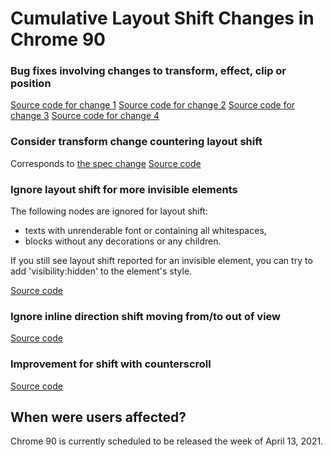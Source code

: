 # Cumulative Layout Shift Changes in Chrome 90

### Bug fixes involving changes to transform, effect, clip or position

[Source code for change 1](https://chromium-review.googlesource.com/c/chromium/src/+/2660679)
[Source code for change 2](https://chromium-review.googlesource.com/c/chromium/src/+/2666949)
[Source code for change 3](https://chromium-review.googlesource.com/c/chromium/src/+/2665761)
[Source code for change 4](https://chromium-review.googlesource.com/c/chromium/src/+/2690998)

### Consider transform change countering layout shift

Corresponds to [the spec change](https://github.com/WICG/layout-instability/pull/94)
[Source code](https://chromium-review.googlesource.com/c/chromium/src/+/2673965)

### Ignore layout shift for more invisible elements

The following nodes are ignored for layout shift:
* texts with unrenderable font or containing all whitespaces,
* blocks without any decorations or any children.

If you still see layout shift reported for an invisible element, you can
try to add 'visibility:hidden' to the element's style.

[Source code](https://chromium-review.googlesource.com/c/chromium/src/+/2743811)

### Ignore inline direction shift moving from/to out of view

[Source code](https://chromium-review.googlesource.com/c/chromium/src/+/2747689)

### Improvement for shift with counterscroll

[Source code](https://chromium-review.googlesource.com/c/chromium/src/+/2741240)

## When were users affected?

Chrome 90 is currently scheduled to be released the week of April 13, 2021.
